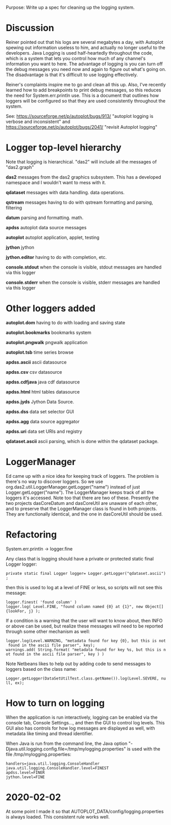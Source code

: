 Purpose: Write up a spec for cleaning up the logging system.

# Discussion

Reiner pointed out that his logs are several megabytes a day, with
Autoplot spewing out information useless to him, and actually no longer
useful to the developers. Java Logging is used half-heartedly throughout
the code, which is a system that lets you control how much of any
channel's information you want to here. The advantage of logging is you
can turn off the debug messages you need now and again to figure out
what's going on. The disadvantage is that it's difficult to use logging
effectively.

Reiner's complaints inspire me to go and clean all this up. Also, I've
recently learned how to add breakpoints to print debug messages, so this
reduces the need for System.err.println use. This is a document that
outlines how loggers will be configured so that they are used
consistently throughout the system.

See: <https://sourceforge.net/p/autoplot/bugs/913/> "autoplot logging is
verbose and inconsistent" and
<https://sourceforge.net/p/autoplot/bugs/2041/> "revisit Autoplot
logging"

# Logger top-level hierarchy

Note that logging is hierarchical. "das2" will include all the messages
of "das2.graph"

**das2** messages from the das2 graphics subsystem. This has a developed
namespace and I wouldn't want to mess with it.

**qdataset** messages with data handling. data operations.

**qstream** messages having to do with qstream formatting and parsing,
filtering

**datum** parsing and formatting. math.

**apdss** autoplot data source messages

**autoplot** autoplot application, applet, testing

**jython** jython

**jython.editor** having to do with completion, etc.

**console.stdout** when the console is visible, stdout messages are
handled via this logger

**console.stderr** when the console is visible, stderr messages are
handled via this logger

# Other loggers added

**autoplot.dom** having to do with loading and saving state

**autoplot.bookmarks** bookmarks system

**autoplot.pngwalk** pngwalk application

**autoplot.tsb** time series browse

**apdss.ascii** ascii datasource

**apdss.csv** csv datasource

**apdss.cdfjava** java cdf datasource

**apdss.html** html tables datasource

**apdss.jyds** Jython Data Source.

**apdss.dss** data set selector GUI

**apdss.agg** data source aggregator

**apdss.uri** data set URIs and registry

**qdataset.ascii** ascii parsing, which is done within the qdataset
package.

# LoggerManager

Ed came up with a nice idea for keeping track of loggers. The problem is
there's no way to discover loggers. So we use
org.das2.util.LoggerManager.getLogger("name") instead of just
Logger.getLogger("name"). The LoggerManager keeps track of all the
loggers it's accessed. Note too that there are two of these. Presently
the two projects dasCoreDatum and dasCoreUtil are unaware of each other,
and to preserve that the LoggerManager class is found in both projects.
They are functionally identical, and the one in dasCoreUtil should be
used.

# Refactoring

System.err.println -\> logger.fine

Any class that is logging should have a private or protected static
final Logger logger:

`private static final Logger logger= Logger.getLogger("qdataset.ascii");`

then this is used to log at a level of FINE or less, so scripts will not
see this message:

`logger.finest( 'found column' )`  
`logger.log( Level.FINE, "found column named {0} at {1}", new Object[]{lookFor, j} );`

If a condition is a warning that the user will want to know about, then
INFO or above can be used, but realize these messages will need to be
reported through some other mechanism as well:

`logger.log(Level.WARNING, "metadata found for key {0}, but this is not found in the ascii file parser", key);`  
`warnings.add( String.format( "metadata found for key %s, but this is not found in the ascii file parser", key ) )`

Note Netbeans likes to help out by adding code to send messages to
loggers based on the class name:

`Logger.getLogger(DataSetUtilTest.class.getName()).log(Level.SEVERE, null, ex);`

# How to turn on logging

When the application is run interactively, logging can be enabled via
the console tab, Console Settings..., and then the GUI to control log
levels. This GUI also has controls for how log messages are displayed as
well, with metadata like timing and thread identifier.

When Java is run from the command line, the Java option
"-Djava.util.logging.config.file=/tmp/mylogging.properties" is used with
the file /tmp/mylogging.properties:

`handlers=java.util.logging.ConsoleHandler`  
`java.util.logging.ConsoleHandler.level=FINEST`  
`apdss.level=FINER`  
`jython.level=FINE`

# 2020-02-02

At some point I made it so that AUTOPLOT\_DATA/config/logging.properties
is always loaded. This consistent rule works well.
